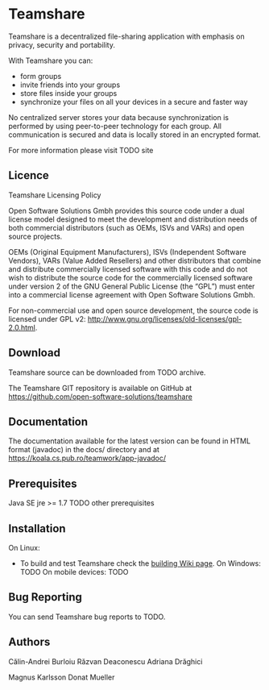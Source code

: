 Teamshare
=========

Teamshare is a decentralized file-sharing application with emphasis on privacy,
security and portability.
 
With Teamshare you can:
* form groups
* invite friends into your groups
* store files inside your groups
* synchronize your files on all your devices in a secure and faster way

No centralized server stores your data because synchronization is performed by
using peer-to-peer technology for each group. All communication is secured and
data is locally stored in an encrypted format. 

For more information please visit TODO site

Licence
-------

Teamshare Licensing Policy

Open Software Solutions Gmbh provides this source code under a dual
license model designed to meet the development and distribution needs of
both commercial distributors (such as OEMs, ISVs and VARs) and open
source projects.

OEMs (Original Equipment Manufacturers), ISVs (Independent Software
Vendors), VARs (Value Added Resellers) and other distributors that
combine and distribute commercially licensed software with this code and
do not wish to distribute the source code for the commercially licensed
software under version 2 of the GNU General Public License (the “GPL”)
must enter into a commercial license agreement with Open Software
Solutions Gmbh.

For non-commercial use and open source development, the source code is
licensed under GPL v2:
http://www.gnu.org/licenses/old-licenses/gpl-2.0.html.

Download
--------

Teamshare source can be downloaded from TODO archive.

The Teamshare GIT repository is available on GitHub at
https://github.com/open-software-solutions/teamshare

Documentation
-------------

The documentation available for the latest version can be found in HTML format
(javadoc) in the docs/ directory and at 
https://koala.cs.pub.ro/teamwork/app-javadoc/

Prerequisites
-------------

Java SE jre >= 1.7
TODO other prerequisites

Installation
------------

On Linux: 
* To build and test Teamshare check the [building Wiki page](wiki/Building).
On Windows:
TODO
On mobile devices:
TODO

Bug Reporting
-------------
You can send Teamshare bug reports to TODO. 


Authors
-------

Călin-Andrei Burloiu
Răzvan Deaconescu
Adriana Drăghici

Magnus Karlsson
Donat Mueller


